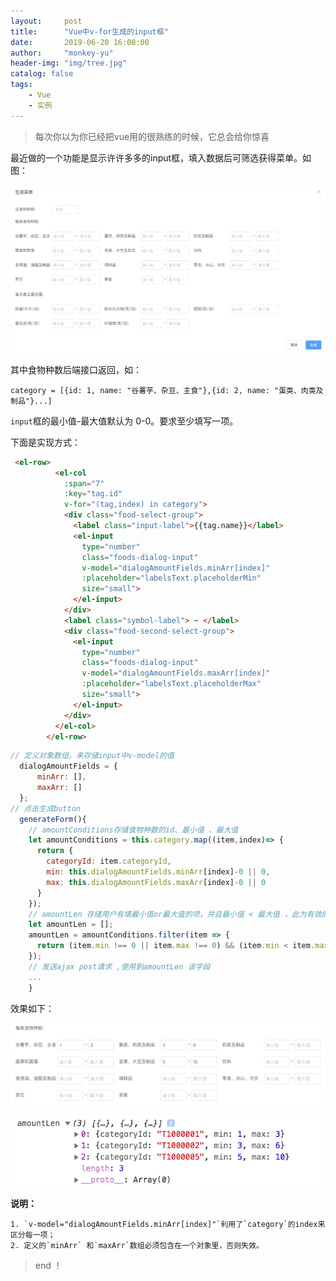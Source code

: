 ```yaml
---
layout:     post
title:      "Vue中v-for生成的input框"
date:       2019-06-20 16:00:00
author:     "monkey-yu"
header-img: "img/tree.jpg"
catalog: false
tags:
    - Vue
    - 实例
---
```


> 每次你以为你已经把vue用的很熟练的时候，它总会给你惊喜

最近做的一个功能是显示许许多多的input框，填入数据后可筛选获得菜单。如图：

![](/img/post_img/vue/vue-input-1.png)

其中食物种数后端接口返回，如：

```
category = [{id: 1, name: "谷薯芋、杂豆、主食"},{id: 2, name: "蛋类、肉类及制品"}...]
```

`input`框的最小值-最大值默认为 0-0。要求至少填写一项。

下面是实现方式：

```html
 <el-row>
          <el-col
            :span="7"
            :key="tag.id"
            v-for="(tag,index) in category">
            <div class="food-select-group">
              <label class="input-label">{{tag.name}}</label>
              <el-input
                type="number"
                class="foods-dialog-input"
                v-model="dialogAmountFields.minArr[index]"
                :placeholder="labelsText.placeholderMin"
                size="small">
              </el-input>
            </div>
            <label class="symbol-label"> ~ </label>
            <div class="food-second-select-group">
              <el-input
                type="number"
                class="foods-dialog-input"
                v-model="dialogAmountFields.maxArr[index]"
                :placeholder="labelsText.placeholderMax"
                size="small">
              </el-input>
            </div>
          </el-col>
        </el-row>
```

```javascript
// 定义对象数组，来存储input中v-model的值
  dialogAmountFields = {
      minArr: [],
      maxArr: []
  };
// 点击生成button 
  generateForm(){
    // amountConditions存储食物种数的id、最小值 、最大值
    let amountConditions = this.category.map((item,index)=> {
      return {
        categoryId: item.categoryId,
        min: this.dialogAmountFields.minArr[index]-0 || 0,
        max: this.dialogAmountFields.maxArr[index]-0 || 0
      }
    });
    // amountLen 存储用户有填最小值or最大值的项，并且最小值 < 最大值 ，此为有效的筛选信息
    let amountLen = [];
    amountLen = amountConditions.filter(item => {
      return (item.min !== 0 || item.max !== 0) && (item.min < item.max);
    });
    // 发送ajax post请求 ,使用到amountLen 该字段
    ... 
	}
```

效果如下：

![vue-input-2](/img/post_img/vue/vue-input-2.png)

![vue-input-3](/img/post_img/vue/vue-input-3.png)

**说明：**

 	1. `v-model="dialogAmountFields.minArr[index]"`利用了`category`的index来区分每一项；
 	2. 定义的`minArr` 和`maxArr`数组必须包含在一个对象里，否则失效。

> end ！